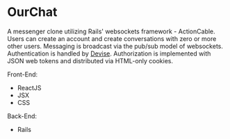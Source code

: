 # OurChat

A messenger clone utilizing Rails' websockets framework - ActionCable. Users can create an account and create conversations with zero or more other users. Messaging is broadcast via the pub/sub model of websockets. Authentication is handled by [Devise](https://github.com/heartcombo/devise). Authorization is implemented with JSON web tokens and distributed via HTML-only cookies.

Front-End:
- ReactJS
- JSX
- CSS

Back-End:
- Rails
